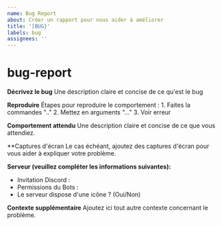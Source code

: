 ```yaml
---
name: Bug Report
about: Créer un rapport pour nous aider à améliorer
title: '[BUG}'
labels: bug
assignees: ''
---
```


# bug-report

**Décrivez le bug** Une description claire et concise de ce qu'est le bug

**Reproduire** Étapes pour reproduire le comportement : 1. Faites la commandes ".." 2. Mettez en arguments "..." 3. Voir erreur

**Comportement attendu** Une description claire et concise de ce que vous attendiez.

\*\*Captures d'écran Le cas échéant, ajoutez des captures d'écran pour vous aider à expliquer votre problème.

**Serveur \(veuillez compléter les informations suivantes\):**

* Invitation Discord :
* Permissions du Bots :
* Le serveur dispose d'une icône ? \(Oui/Non\)

**Contexte supplémentaire** Ajoutez ici tout autre contexte concernant le problème.

